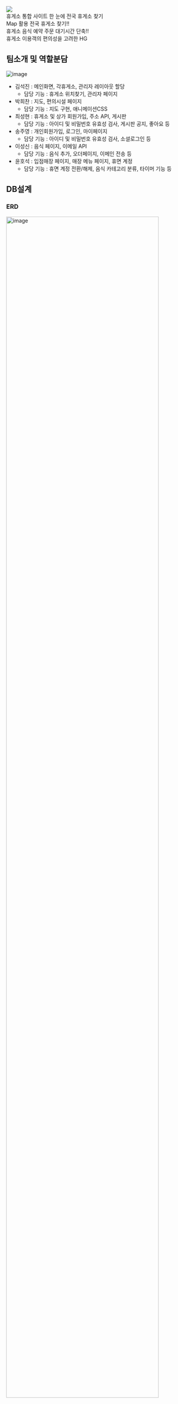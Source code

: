 <div align='left'>
<img src="https://capsule-render.vercel.app/api?type=wave&color=auto&height=400&section=header&text=HYUGO&fontSize=90&fontColor="#f7f5f5"&color=gradient />
<br>
<div >
휴게소 통합 사이트
한 눈에 전국 휴게소 찾기 <br>
Map 활용 전국 휴게소 찾기!! <br>
휴게소 음식 예약 주문 대기시간 단축!! <br>
휴게소 이용객의 편의성을 고려한 HG
</div>
</div>


## 팀소개 및 역할분담
![image](https://github.com/jooyoungsong/SemiProject/assets/111737185/7be0541a-db69-47a4-8057-e77a4bdc89d6)

- 김석진 : 메인화면, 각휴게소, 관리자 레이아웃 할당
  - 담당 기능 : 휴게소 위치찾기, 관리자 페이지
- 박희찬 : 지도, 편의시설 페이지
  - 담당 기능 : 지도 구현, 애니메이션CSS
- 최성현 : 휴게소 및 상가 회원가입, 주소 API, 게시판
  - 담당 기능 : 아이디 및 비밀번호 유효성 검사, 게시판 공지, 좋아요 등
- 송주영 : 개인회원가입, 로그인, 마이페이지
  - 담당 기능 : 아이디 및 비밀번호 유효성 검사, 소셜로그인 등
- 이성신 : 음식 페이지, 이메일 API
  - 담당 기능 : 음식 추가, 오더페이지, 이메인 전송 등
- 윤호석 : 입점매장 페이지, 매장 메뉴 페이지, 휴면 계정
  - 담당 기능 : 휴면 계정 전환/해제, 음식 카테고리 분류, 타이머 기능 등

## DB설계

### ERD
<img width="90%" alt="image" src="https://github.com/jooyoungsong/SemiProject/assets/111737185/9f260ea0-8757-41e6-a84a-d2a32bd6c2c3">

### 테이블 정의서
<img width="90%" alt="image" src="https://github.com/jooyoungsong/SemiProject/assets/111737185/0455932b-5cba-4496-8917-a42d9b42adad">

## Tech Stacks
![image](https://github.com/jooyoungsong/SemiProject/assets/111737185/fc30b235-986d-477c-9c63-7d9bf49c1144)

<div><h4>프론트엔드</h4>
    <img src="https://img.shields.io/badge/Bootstrap-7952B3?style=flat&logo=Bootstrap&logoColor=white">
    <img src="https://img.shields.io/badge/HTML5-E34F26?style=flat&logo=HTML5&logoColor=white">
    <img src="https://img.shields.io/badge/CSS3-1572B6?style=flat&logo=CSS3&logoColor=white">
    <img src="https://img.shields.io/badge/jQuery-0769AD?style=flat&logo=jQuery&logoColor=white">
    <img src="https://img.shields.io/badge/Javascript-F7DF1E?style=flat&logo=Javascript&logoColor=white">
</div>

<div><h4>백엔드</h4>
  <img src="https://img.shields.io/badge/Java-007396?style=flat&logo=Java&logoColor=white">
  <img src="https://img.shields.io/badge/JSP-007396?style=flat&logo=Java&logoColor=white">
  <img src="https://img.shields.io/badge/Apache%20Tomcat-F8DC75?style=flat&logo=Apache%20Tomcat&logoColor=white">
</div>

<div><h4>DB</h4>
  <img src="https://img.shields.io/badge/MySQL-4479A1?style=flat&logo=MySQL&logoColor=white">
  <img src="https://img.shields.io/badge/AWS-232F3E?style=flat&logo=AWS&logoColor=white">
</div>

<div><h4>communication</h4>
  <img src="https://img.shields.io/badge/Github-181717?style=flat&logo=Github&logoColor=white">
  <img src="https://img.shields.io/badge/Discord-5865F2?style=flat&logo=Github&logoColor=white">
</div><br>



## 연락처

프로젝트와 관련된 문의 및 협업은 아래 연락처로 연락바랍니다.

- 김석진 이메일 : pou11uyt@naver.com
  - Git 주소 : https://github.com/ruky1
- 박희찬 이메일 : luis1018@naver.com
  - Git 주소 : https://github.com/itephc
- 최성현 이메일 : tjdgus9773@gamil.com
  - Git 주소 : https://github.com/dawn-sh
- 송주영 이메일 : jystech10@naver.com
  - Git 주소 : https://github.com/jooyoungsong
- 이성신 이메일 : ssung2sin@naver.com
  - Git 주소 : https://github.com/ssung2sin
- 윤호석 이메일 : hs970216@naver.com
  - Git 주소 : https://github.com/otfeb


## 시연 영상

### 김석진
- 휴게소 위치 찾기
![KakaoTalk_Photo_2023-09-25-17-15-59 003](https://github.com/jooyoungsong/SemiProject/assets/111737185/994362ea-939c-4b2c-a99e-3632912caa2e)

### 최성현
- 회원가입 유효성 검사 및 주소 API
![회원가입 유효성 검사](https://github.com/jooyoungsong/SemiProject/assets/111737185/588cd1cf-93e3-4684-925f-f404b928e0b2)
- 게시글 인기글 모음 및 버튼 CSS
![인기글 모음 및 버튼 css](https://github.com/jooyoungsong/SemiProject/assets/111737185/4aa9fae6-7bb3-48fb-83bd-9c4fe75829fa)
- 게시글 수 변경
![게시물 갯수](https://github.com/jooyoungsong/SemiProject/assets/111737185/c13cb02a-9d2a-46f0-a9a6-af09c3525cc0)

### 송주영


### 이성신
- 음식추가
![KakaoTalk_Photo_2023-09-25-17-22-40](https://github.com/jooyoungsong/SemiProject/assets/111737185/a005f68f-06cc-44aa-be73-2dec0f46a4ec)
- 디테일페이지
![디테일 페이지](https://github.com/jooyoungsong/SemiProject/assets/136788985/00ffc9ee-2204-41af-9fb0-e7a00929db20)
- 오더페이지&결제API(카카오페이&토스)
![결제 및 오더페이지](https://github.com/jooyoungsong/SemiProject/assets/136788985/6504b94a-b4b6-46e2-8b49-2639138806bc)
- 매장&유저 주문창
`https://github.com/jooyoungsong/SemiProject/assets/136788985/fb69ba54-6552-4c62-b59a-db3231015c0b`
- 이메일API&난수발생
![난수발생](https://github.com/jooyoungsong/SemiProject/assets/136788985/eba3a3ba-2e5c-48f3-9d72-77c4ced922e3)

### 윤호석
- 휴면계정 이메일 인증 1
![KakaoTalk_Photo_2023-09-25-17-21-12 001](https://github.com/jooyoungsong/SemiProject/assets/111737185/0cbfab6d-9f0c-4b04-b633-7f108c997ffe)
- 휴면계정 이메일 인증 2
![KakaoTalk_Photo_2023-09-25-17-21-12 002](https://github.com/jooyoungsong/SemiProject/assets/111737185/648f8219-ac9e-4974-a187-c4d41d740bb7)
- 매장 페이지 기능 1
![KakaoTalk_Photo_2023-09-25-17-21-12 003](https://github.com/jooyoungsong/SemiProject/assets/111737185/696ed586-2d24-423b-8bfe-dad85f361bee)
- 매장 페이지 기능 2
![KakaoTalk_Photo_2023-09-25-17-21-12 004](https://github.com/jooyoungsong/SemiProject/assets/111737185/df33197b-f45d-48bc-929b-3364ed6cffda)

